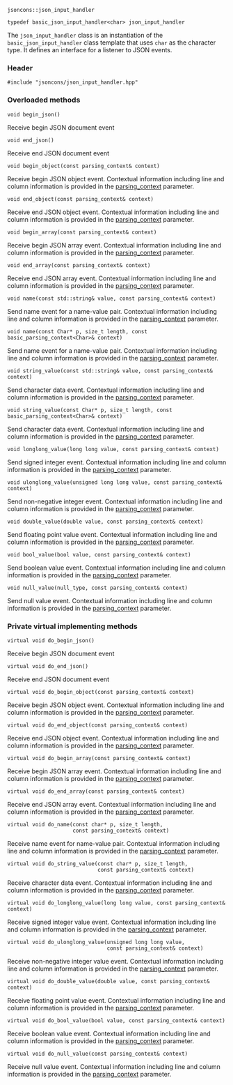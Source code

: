     jsoncons::json_input_handler

    typedef basic_json_input_handler<char> json_input_handler

The `json_input_handler` class is an instantiation of the `basic_json_input_handler` class template that uses `char` as the character type. It defines an interface for a listener to JSON events.

### Header

    #include "jsoncons/json_input_handler.hpp"

### Overloaded methods

    void begin_json()
Receive begin JSON document event

    void end_json()
Receive end JSON document event

    void begin_object(const parsing_context& context)
Receive begin JSON object event. Contextual information including
line and column information is provided in the [parsing_context](parsing_context) parameter. 

    void end_object(const parsing_context& context)
Receive end JSON object event. Contextual information including
line and column information is provided in the [parsing_context](parsing_context) parameter. 

    void begin_array(const parsing_context& context)
Receive begin JSON array event. Contextual information including
line and column information is provided in the [parsing_context](parsing_context) parameter. 

    void end_array(const parsing_context& context)
Receive end JSON array event. Contextual information including
line and column information is provided in the [parsing_context](parsing_context) parameter. 

    void name(const std::string& value, const parsing_context& context)
Send name event for a name-value pair. Contextual information including
line and column information is provided in the [parsing_context](parsing_context) parameter.  

    void name(const Char* p, size_t length, const basic_parsing_context<Char>& context)
Send name event for a name-value pair. Contextual information including
line and column information is provided in the [parsing_context](parsing_context) parameter.  

    void string_value(const std::string& value, const parsing_context& context)
Send character data event. Contextual information including
line and column information is provided in the [parsing_context](parsing_context) parameter. 

    void string_value(const Char* p, size_t length, const basic_parsing_context<Char>& context)
Send character data event. Contextual information including
line and column information is provided in the [parsing_context](parsing_context) parameter. 

    void longlong_value(long long value, const parsing_context& context)
Send signed integer event. Contextual information including
line and column information is provided in the [parsing_context](parsing_context) parameter. 

    void ulonglong_value(unsigned long long value, const parsing_context& context)
Send non-negative integer event. Contextual information including
line and column information is provided in the [parsing_context](parsing_context) parameter. 

    void double_value(double value, const parsing_context& context)
Send floating point value event. Contextual information including
line and column information is provided in the [parsing_context](parsing_context) parameter. 

    void bool_value(bool value, const parsing_context& context)
Send boolean value event. Contextual information including
line and column information is provided in the [parsing_context](parsing_context) parameter. 

    void null_value(null_type, const parsing_context& context)
Send null value event. Contextual information including
line and column information is provided in the [parsing_context](parsing_context) parameter. 

### Private virtual implementing methods

    virtual void do_begin_json()
Receive begin JSON document event

    virtual void do_end_json()
Receive end JSON document event

    virtual void do_begin_object(const parsing_context& context)
Receive begin JSON object event. Contextual information including
line and column information is provided in the [parsing_context](parsing_context) parameter. 

    virtual void do_end_object(const parsing_context& context)
Receive end JSON object event. Contextual information including
line and column information is provided in the [parsing_context](parsing_context) parameter. 

    virtual void do_begin_array(const parsing_context& context)
Receive begin JSON array event. Contextual information including
line and column information is provided in the [parsing_context](parsing_context) parameter. 

    virtual void do_end_array(const parsing_context& context)
Receive end JSON array event. Contextual information including
line and column information is provided in the [parsing_context](parsing_context) parameter. 

    virtual void do_name(const char* p, size_t length, 
                         const parsing_context& context)
Receive name event for name-value pair. Contextual information including
line and column information is provided in the [parsing_context](parsing_context) parameter.  

    virtual void do_string_value(const char* p, size_t length, 
                                 const parsing_context& context)
Receive character data event. Contextual information including
line and column information is provided in the [parsing_context](parsing_context) parameter. 

    virtual void do_longlong_value(long long value, const parsing_context& context)
Receive signed integer value event. Contextual information including
line and column information is provided in the [parsing_context](parsing_context) parameter. 

    virtual void do_ulonglong_value(unsigned long long value, 
                                    const parsing_context& context)
Receive non-negative integer value event. Contextual information including
line and column information is provided in the [parsing_context](parsing_context) parameter. 

    virtual void do_double_value(double value, const parsing_context& context)
Receive floating point value event. Contextual information including
line and column information is provided in the [parsing_context](parsing_context) parameter. 

    virtual void do_bool_value(bool value, const parsing_context& context)
Receive boolean value event. Contextual information including
line and column information is provided in the [parsing_context](parsing_context) parameter. 

    virtual void do_null_value(const parsing_context& context)
Receive null value event. Contextual information including
line and column information is provided in the [parsing_context](parsing_context) parameter. 

